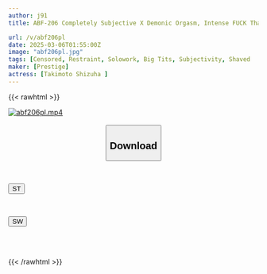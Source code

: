 ```yaml
---
author: j91
title: ABF-206 Completely Subjective X Demonic Orgasm, Intense FUCK That Doesn't Stop Even After Cumming!!! 5,000 Piston Attacks, Shizuku Takimoto

url: /v/abf206pl
date: 2025-03-06T01:55:00Z
image: "abf206pl.jpg"
tags: [Censored, Restraint, Solowork, Big Tits, Subjectivity, Shaved	]
maker: [Prestige]
actress: [Takimoto Shizuha ]
---
```



{{< rawhtml >}}

<div class="video" data-videoid="jlDgbmjJDRf2JL">
    <a href="javascript:;">
        <img src="/v/abf206pl/abf206pl.jpg" width="WIDTH" height="HEIGHT" alt="abf206pl.mp4" loading="lazy">
    </a>
</div>

<script type="text/javascript" src="https://j91.asia/asset/on-demand-st.js"></script>

<br>
  <link rel="stylesheet" href="https://j91.asia/asset/bs5.css">
  
  <center>
  <button class="btn btn-primary" type="button" data-bs-toggle="collapse" data-bs-target=".multi-collapse" aria-expanded="false" aria-controls="multiCollapseExample1 multiCollapseExample2"><h2>Download</h2></button></center>
</p>
<div class="row">
  <div class="col">
    <div class="collapse multi-collapse" id="multiCollapseExample1">
      <div class="card card-body">
	      	      <br>
<div class="buttons">  
<p><a href="/v/abf206pl/st.html" target="_blank"><button class="btn-hover color-3"><i class="fa fa-download"></i> ST</button></a></p></div>
    </div>
  </div>
</div>
  <div class="col">
    <div class="collapse multi-collapse" id="multiCollapseExample2">
      <div class="card card-body">
	      <br>
<div class="buttons">
<p><a href="/v/abf206pl/sw.html" target="_blank"><button class="btn-hover color-2"><i class="fa fa-download"></i> SW</button></a></p></div>
<br><br>
      </div>
    </div>
  </div>
</div>

{{< /rawhtml >}}
